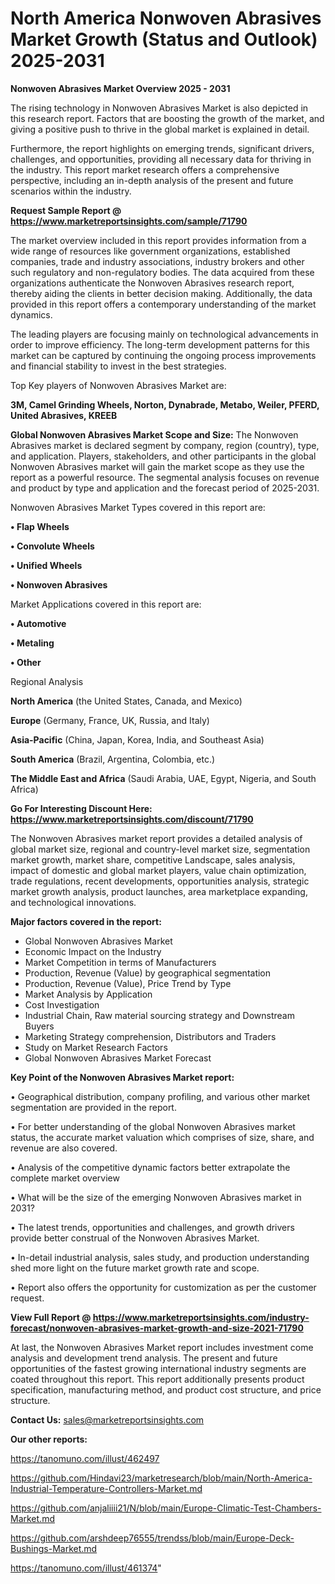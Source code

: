 # North America Nonwoven Abrasives Market Growth (Status and Outlook) 2025-2031

<Strong> Nonwoven Abrasives Market Overview 2025 - 2031</strong>

The rising technology in Nonwoven Abrasives Market is also depicted in this research report. Factors that are boosting the growth of the market, and giving a positive push to thrive in the global market is explained in detail.

Furthermore, the report highlights on emerging trends, significant drivers, challenges, and opportunities, providing all necessary data for thriving in the industry. This report market research offers a comprehensive perspective, including an in-depth analysis of the present and future scenarios within the industry.

<strong>Request Sample Report @ <a href=https://www.marketreportsinsights.com/sample/71790>https://www.marketreportsinsights.com/sample/71790</a></strong>

The market overview included in this report provides information from a wide range of resources like government organizations, established companies, trade and industry associations, industry brokers and other such regulatory and non-regulatory bodies. The data acquired from these organizations authenticate the Nonwoven Abrasives research report, thereby aiding the clients in better decision making. Additionally, the data provided in this report offers a contemporary understanding of the market dynamics.

The leading players are focusing mainly on technological advancements in order to improve efficiency. The long-term development patterns for this market can be captured by continuing the ongoing process improvements and financial stability to invest in the best strategies.

Top Key players of Nonwoven Abrasives Market are:

<strong>3M, Camel Grinding Wheels, Norton, Dynabrade, Metabo, Weiler, PFERD, United Abrasives, KREEB</strong>

<strong><b>Global Nonwoven Abrasives Market Scope and Size:</b></strong>
The Nonwoven Abrasives market is declared segment by company, region (country), type, and application. Players, stakeholders, and other participants in the global Nonwoven Abrasives market will gain the market scope as they use the report as a powerful resource. The segmental analysis focuses on revenue and product by type and application and the forecast period of 2025-2031.

Nonwoven Abrasives Market Types covered in this report are:

<strong>• Flap Wheels

• Convolute Wheels

• Unified Wheels

• Nonwoven Abrasives</strong>

Market Applications covered in this report are:

<strong>• Automotive

• Metaling

• Other</strong> 

Regional Analysis

<strong>North America</strong> (the United States, Canada, and Mexico)

<strong>Europe</strong> (Germany, France, UK, Russia, and Italy)

<strong>Asia-Pacific</strong> (China, Japan, Korea, India, and Southeast Asia)

<strong>South America</strong> (Brazil, Argentina, Colombia, etc.)

<strong>The Middle East and Africa</strong> (Saudi Arabia, UAE, Egypt, Nigeria, and South Africa)

<strong>Go For Interesting Discount Here: <a href=https://www.marketreportsinsights.com/discount/71790>https://www.marketreportsinsights.com/discount/71790</a></strong>

The Nonwoven Abrasives market report provides a detailed analysis of global market size, regional and country-level market size, segmentation market growth, market share, competitive Landscape, sales analysis, impact of domestic and global market players, value chain optimization, trade regulations, recent developments, opportunities analysis, strategic market growth analysis, product launches, area marketplace expanding, and technological innovations.

<strong><b>Major factors covered in the report:</b></strong>
<ul>
  <li>Global Nonwoven Abrasives Market </li>
  <li>Economic Impact on the Industry</li>
  <li>Market Competition in terms of Manufacturers</li>
  <li>Production, Revenue (Value) by geographical segmentation</li>
  <li>Production, Revenue (Value), Price Trend by Type</li>
  <li>Market Analysis by Application</li>
  <li>Cost Investigation</li>
  <li>Industrial Chain, Raw material sourcing strategy and Downstream Buyers</li>
  <li>Marketing Strategy comprehension, Distributors and Traders</li>
  <li>Study on Market Research Factors</li>
  <li>Global Nonwoven Abrasives Market Forecast</li>
</ul>

<strong><b>Key Point of the Nonwoven Abrasives Market report:</b></strong>

• Geographical distribution, company profiling, and various other market segmentation are provided in the report.

• For better understanding of the global Nonwoven Abrasives market status, the accurate market valuation which comprises of size, share, and revenue are also covered.

• Analysis of the competitive dynamic factors better extrapolate the complete market overview

• What will be the size of the emerging Nonwoven Abrasives market in 2031?

• The latest trends, opportunities and challenges, and growth drivers provide better construal of the Nonwoven Abrasives Market.

• In-detail industrial analysis, sales study, and production understanding shed more light on the future market growth rate and scope.

• Report also offers the opportunity for customization as per the customer request.

<strong><b>View Full Report @ <a href=https://www.marketreportsinsights.com/industry-forecast/nonwoven-abrasives-market-growth-and-size-2021-71790>https://www.marketreportsinsights.com/industry-forecast/nonwoven-abrasives-market-growth-and-size-2021-71790</a></b></strong>


At last, the Nonwoven Abrasives Market report includes investment come analysis and development trend analysis. The present and future opportunities of the fastest growing international industry segments are coated throughout this report. This report additionally presents product specification, manufacturing method, and product cost structure, and price structure.

<strong>Contact Us:</strong>
sales@marketreportsinsights.com

<strong>Our other reports:</strong>

<a href=https://tanomuno.com/illust/462497>https://tanomuno.com/illust/462497</a>

<a href=https://github.com/Hindavi23/marketresearch/blob/main/North-America-Industrial-Temperature-Controllers-Market.md>https://github.com/Hindavi23/marketresearch/blob/main/North-America-Industrial-Temperature-Controllers-Market.md</a>

<a href=https://github.com/anjaliiii21/N/blob/main/Europe-Climatic-Test-Chambers-Market.md>https://github.com/anjaliiii21/N/blob/main/Europe-Climatic-Test-Chambers-Market.md</a>

<a href=https://github.com/arshdeep76555/trendss/blob/main/Europe-Deck-Bushings-Market.md>https://github.com/arshdeep76555/trendss/blob/main/Europe-Deck-Bushings-Market.md</a>

<a href=https://tanomuno.com/illust/461374>https://tanomuno.com/illust/461374</a>"
